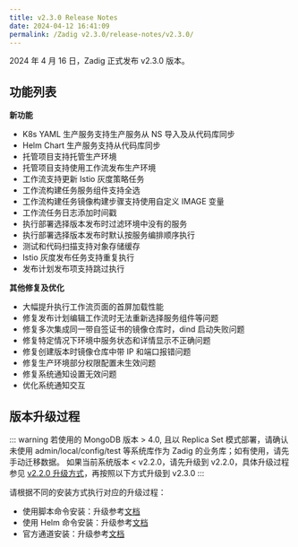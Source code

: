 ```yaml
---
title: v2.3.0 Release Notes
date: 2024-04-12 16:41:09
permalink: /Zadig v2.3.0/release-notes/v2.3.0/
---
```


2024 年 4 月 16 日，Zadig 正式发布 v2.3.0 版本。

## 功能列表
**新功能**
- K8s YAML 生产服务支持生产服务从 NS 导入及从代码库同步
- Helm Chart 生产服务支持从代码库同步
- 托管项目支持托管生产环境
- 托管项目支持使用工作流发布生产环境
- 工作流支持更新 Istio 灰度策略任务
- 工作流构建任务服务组件支持全选
- 工作流构建任务镜像构建步骤支持使用自定义 IMAGE 变量 
- 工作流任务日志添加时间戳
- 执行部署选择版本发布时过滤环境中没有的服务
- 执行部署选择版本发布时默认按服务编排顺序执行
- 测试和代码扫描支持对象存储缓存 
- Istio 灰度发布任务支持重复执行
- 发布计划发布项支持跳过执行


**其他修复及优化**
- 大幅提升执行工作流页面的首屏加载性能
- 修复发布计划编辑工作流时无法重新选择服务组件等问题
- 修复多次集成同一带自签证书的镜像仓库时，dind 启动失败问题 
- 修复特定情况下环境中服务状态和详情显示不正确问题
- 修复创建版本时镜像仓库中带 IP 和端口报错问题
- 修复生产环境部分权限配置未生效问题
- 修复系统通知设置无效问题
- 优化系统通知交互


## 版本升级过程

::: warning
若使用的 MongoDB 版本 > 4.0, 且以 Replica Set 模式部署，请确认未使用 admin/local/config/test 等系统库作为 Zadig 的业务库；如有使用，请先手动迁移数据。
如果当前系统版本 < v2.2.0，请先升级到 v2.2.0，具体升级过程参见 [v2.2.0 升级方式](/Zadig%20v2.2.0/release-notes/v2.2.0/#版本升级过程)，再按照以下方式升级到 v2.3.0
:::


请根据不同的安装方式执行对应的升级过程：

- 使用脚本命令安装：升级参考[文档](/Zadig%20v2.3.0/install/helm-deploy/#升级)
- 使用 Helm 命令安装：升级参考[文档](/Zadig%20v2.3.0/install/helm-deploy/#升级)
- 官方通道安装：升级参考[文档](/Zadig%20v2.3.0/stable/install/#升级)




